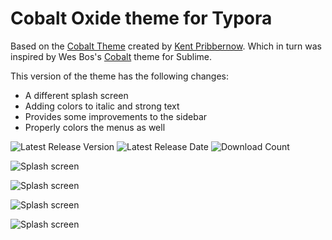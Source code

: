 # Cobalt Oxide theme for Typora
Based on the [Cobalt Theme](https://github.com/elitistsnob/typora-cobalt-theme) created by [Kent Pribbernow](https://www.github.com/elitistsnob). Which in turn was inspired by Wes Bos's [Cobalt](https://www.github.com/wesbos) theme for Sublime.

This version of the theme has the following changes:

- A different splash screen
- Adding colors to italic and strong text
- Provides some improvements to the sidebar 
- Properly colors the menus as well

![Latest Release Version](https://img.shields.io/github/v/release/democide/typora-cobalt-oxide-theme)
![Latest Release Date](https://img.shields.io/github/release-date/democide/typora-cobalt-oxide-theme)
![Download Count](https://img.shields.io/github/downloads/democide/typora-cobalt-oxide-theme/total)


![Splash screen](images/screenshot1.png)

![Splash screen](images/screenshot2.png)

![Splash screen](images/screenshot3.png)

![Splash screen](images/screenshot4.png)
